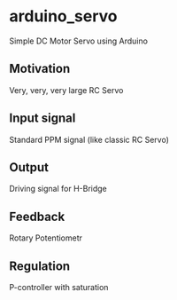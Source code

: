# arduino_servo
Simple DC Motor Servo using Arduino

## Motivation

Very, very, very large RC Servo

## Input signal
Standard PPM signal (like classic RC Servo)

## Output
Driving signal for H-Bridge

## Feedback
Rotary Potentiometr

## Regulation
P-controller with saturation
